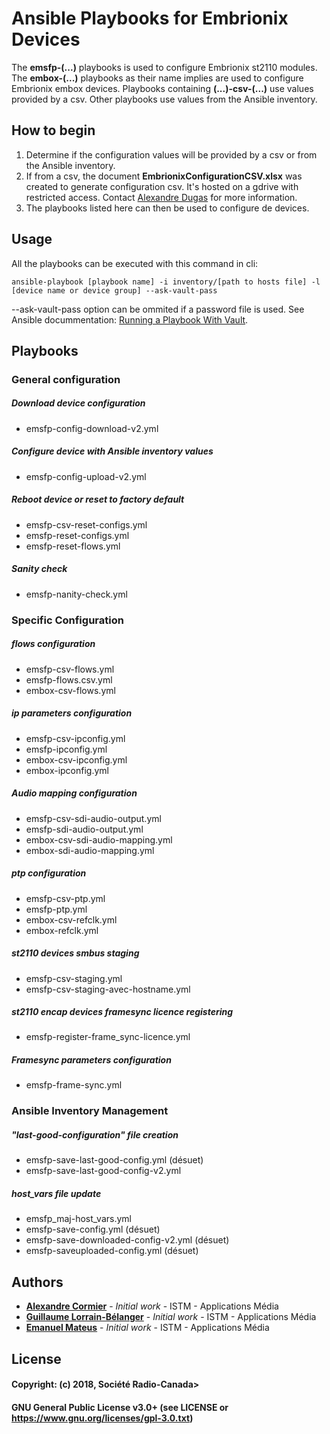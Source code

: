 # Ansible Playbooks for Embrionix Devices

The **emsfp-(...)** playbooks is used to configure Embrionix st2110 modules. The **embox-(...)** playbooks as their name implies are used to configure Embrionix embox devices. Playbooks containing **(...)-csv-(...)** use values provided by a csv. Other playbooks use values from the Ansible inventory.

## How to begin

1. Determine if the configuration values will be provided by a csv or from the Ansible inventory.
2. If from a csv, the document **EmbrionixConfigurationCSV.xlsx** was created to generate configuration csv. It's hosted on a gdrive with restricted access. Contact [Alexandre Dugas](mailto:alexandre.dugas@radio-canada.ca) for more information.
3. The playbooks listed here can then be used to configure de devices.

## Usage

All the playbooks can be executed with this command in cli:

`ansible-playbook [playbook name] -i inventory/[path to hosts file] -l [device name or device group] --ask-vault-pass`

--ask-vault-pass option can be ommited if a password file is used. See Ansible docummentation: [Running a Playbook With Vault](https://docs.ansible.com/ansible/latest/user_guide/playbooks_vault.html#running-a-playbook-with-vault).

## Playbooks

### General configuration

##### Download device configuration
* emsfp-config-download-v2.yml

##### Configure device with Ansible inventory values
* emsfp-config-upload-v2.yml

##### Reboot device or reset to factory default
* emsfp-csv-reset-configs.yml
* emsfp-reset-configs.yml
* emsfp-reset-flows.yml

##### Sanity check
* emsfp-nanity-check.yml

### Specific Configuration

##### flows configuration
* emsfp-csv-flows.yml
* emsfp-flows.csv.yml
* embox-csv-flows.yml

##### ip parameters configuration
* emsfp-csv-ipconfig.yml
* emsfp-ipconfig.yml
* embox-csv-ipconfig.yml
* embox-ipconfig.yml

##### Audio mapping configuration
* emsfp-csv-sdi-audio-output.yml
* emsfp-sdi-audio-output.yml
* embox-csv-sdi-audio-mapping.yml
* embox-sdi-audio-mapping.yml

##### ptp configuration
* emsfp-csv-ptp.yml
* emsfp-ptp.yml
* embox-csv-refclk.yml
* embox-refclk.yml

##### st2110 devices smbus staging
* emsfp-csv-staging.yml
* emsfp-csv-staging-avec-hostname.yml

##### st2110 encap devices framesync licence registering
* emsfp-register-frame_sync-licence.yml

##### Framesync parameters configuration
* emsfp-frame-sync.yml

### Ansible Inventory Management

##### "last-good-configuration" file creation
* emsfp-save-last-good-config.yml (désuet)
* emsfp-save-last-good-config-v2.yml

##### host_vars file update
* emsfp_maj-host_vars.yml
* emsfp-save-config.yml (désuet)
* emsfp-save-downloaded-config-v2.yml (désuet)
* emsfp-saveuploaded-config.yml (désuet)

## Authors

* **[Alexandre Cormier](mailto:alexandre.cormier@radio-canada.ca)** - *Initial work* - ISTM - Applications Média
* **[Guillaume Lorrain-Bélanger](mailto:guillaume.lorrain-belanger@radio-canada.ca)** - *Initial work* - ISTM - Applications Média
* **[Emanuel Mateus](mailto:emanuel.mateus@cbc.ca)** - *Initial work* - ISTM - Applications Média

## License

#### Copyright: (c) 2018, Société Radio-Canada>
#### GNU General Public License v3.0+ (see LICENSE or https://www.gnu.org/licenses/gpl-3.0.txt)
